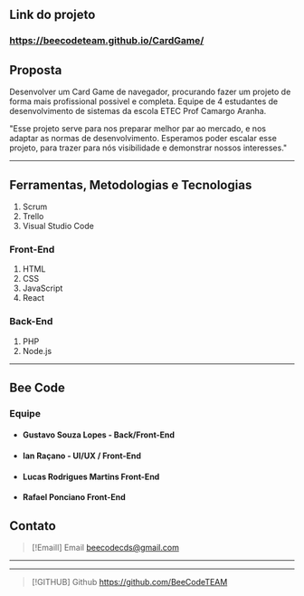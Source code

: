 ## Link do projeto
### https://beecodeteam.github.io/CardGame/

## Proposta
 Desenvolver um Card Game de navegador, procurando 
 fazer um projeto de forma mais profissional possivel e completa. Equipe de 4 estudantes de desenvolvimento
 de sistemas da escola ETEC Prof Camargo Aranha. 

  "Esse projeto serve para nos preparar melhor par ao mercado, e nos adaptar as normas de desenvolvimento.
  Esperamos poder escalar esse projeto, para trazer para nós visibilidade e demonstrar nossos interesses."

---
## Ferramentas, Metodologias e Tecnologias
1. Scrum
2. Trello
3. Visual Studio Code
   
### Front-End
1. HTML
2. CSS
3. JavaScript
4. React

### Back-End
1. PHP
2. Node.js 

---
## Bee Code 

### Equipe

- #### Gustavo Souza Lopes - Back/Front-End
- #### Ian Raçano - UI/UX / Front-End
- #### Lucas Rodrigues Martins Front-End
- #### Rafael Ponciano Front-End 
## Contato

> [!Emaill] Email
>beecodecds@gmail.com
>
---

---


> [!GITHUB] Github
> https://github.com/BeeCodeTEAM

